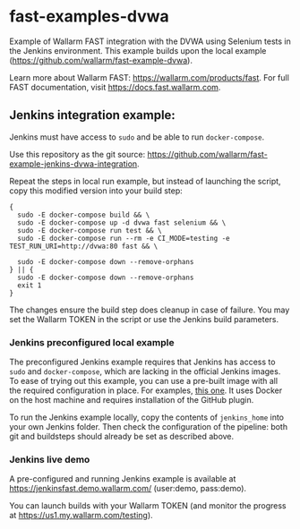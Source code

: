 # fast-examples-dvwa

Example of Wallarm FAST integration with the DVWA using Selenium tests in the Jenkins environment. This example builds upon the local example (https://github.com/wallarm/fast-example-dvwa).

Learn more about Wallarm FAST: https://wallarm.com/products/fast.
For full FAST documentation, visit https://docs.fast.wallarm.com.

## Jenkins integration example:

Jenkins must have access to `sudo` and be able to run `docker-compose`.

Use this repository as the git source: https://github.com/wallarm/fast-example-jenkins-dvwa-integration.

Repeat the steps in local run example, but instead of launching the script, copy this modified version into your build step:

```
{
  sudo -E docker-compose build && \
  sudo -E docker-compose up -d dvwa fast selenium && \
  sudo -E docker-compose run test && \
  sudo -E docker-compose run --rm -e CI_MODE=testing -e TEST_RUN_URI=http://dvwa:80 fast && \

  sudo -E docker-compose down --remove-orphans
} || {
  sudo -E docker-compose down --remove-orphans
  exit 1
}
```

The changes ensure the build step does cleanup in case of failure. You may set the Wallarm TOKEN in the script or use the Jenkins build parameters.

### Jenkins preconfigured local example

The preconfigured Jenkins example requires that Jenkins has access to `sudo` and `docker-compose`, which are lacking in the official Jenkins images. To ease of trying out this example, you can use a pre-built image with all the required configuration in place. For examples, [this one](https://github.com/fabianenardon/jenkins-docker-demo). It uses Docker on the host machine and requires installation of the GitHub plugin.

To run the Jenkins example locally, copy the contents of `jenkins_home` into your own Jenkins folder. Then check the configuration of the pipeline: both git and buildsteps should already be set as described above.

### Jenkins live demo

A pre-configured and running Jenkins example is available at https://jenkinsfast.demo.wallarm.com/ (user:demo, pass:demo). 

You can launch builds with your Wallarm TOKEN (and monitor the progress at https://us1.my.wallarm.com/testing).
